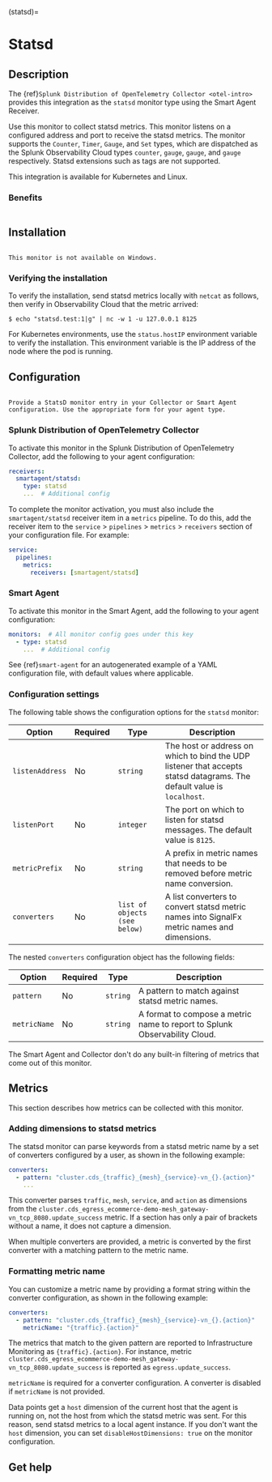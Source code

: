 (statsd)=

# Statsd
<meta name="description" content="Documentation on the statsd monitor">


## Description

The {ref}`Splunk Distribution of OpenTelemetry Collector <otel-intro>` provides this integration as the `statsd` monitor type using the Smart Agent Receiver.

Use this monitor to collect statsd metrics. This monitor listens on a configured address and port to receive the statsd metrics. The monitor supports the `Counter`, `Timer`, `Gauge`, and `Set` types, which are dispatched as the Splunk Observability Cloud types `counter`, `gauge`, `gauge`, and `gauge` respectively. Statsd extensions such as tags are not supported.

This integration is available for Kubernetes and Linux.

### Benefits

```{include} /_includes/benefits.md
```

## Installation

```{include} /_includes/collector-installation-linux.md
```

```{note}
This monitor is not available on Windows.
```

### Verifying the installation

To verify the installation, send statsd metrics locally with `netcat` as follows, then verify in Observability Cloud that the metric arrived:

```
$ echo "statsd.test:1|g" | nc -w 1 -u 127.0.0.1 8125
```

For Kubernetes environments, use the `status.hostIP` environment variable to verify the installation. This environment variable is the IP address of the node where the pod is running. 

## Configuration

```{include} /_includes/configuration.md
```

```{note}
Provide a StatsD monitor entry in your Collector or Smart Agent configuration. Use the appropriate form for your agent type.
```

### Splunk Distribution of OpenTelemetry Collector

To activate this monitor in the Splunk Distribution of OpenTelemetry Collector, add the following to your agent configuration:

```yaml 
receivers:
  smartagent/statsd:
    type: statsd
    ...  # Additional config
```

To complete the monitor activation, you must also include the `smartagent/statsd` receiver item in a `metrics` pipeline. To do this, add the receiver item to the `service` > `pipelines` > `metrics` > `receivers` section of your configuration file. For example:

```yaml
service:
  pipelines:
    metrics:
      receivers: [smartagent/statsd]
```

### Smart Agent

To activate this monitor in the Smart Agent, add the following to your agent configuration:

```yaml
monitors:  # All monitor config goes under this key
  - type: statsd
    ...  # Additional config
```

See {ref}`smart-agent` for an autogenerated example of a YAML configuration file, with default values where applicable.

### Configuration settings

The following table shows the configuration options for the `statsd` monitor:

| Option | Required | Type | Description |
| --- | --- | --- | --- |
| `listenAddress` | No | `string` | The host or address on which to bind the UDP listener that accepts statsd datagrams. The default value is `localhost`. |
| `listenPort` | No | `integer` | The port on which to listen for statsd messages. The default value is `8125`. |
| `metricPrefix` | No | `string` | A prefix in metric names that needs to be removed before metric name conversion. |
| `converters` | No | `list of objects (see below)` | A list converters to convert statsd metric names into SignalFx metric names and dimensions. |

The nested `converters` configuration object has the following fields:

| Option | Required | Type | Description |
| --- | --- | --- | --- |
| `pattern` | No | `string` | A pattern to match against statsd metric names. |
| `metricName` | No | `string` | A format to compose a metric name to report to Splunk Observability Cloud. |

The Smart Agent and Collector don't do any built-in filtering of metrics that come out of this monitor.

## Metrics

This section describes how metrics can be collected with this monitor.

### Adding dimensions to statsd metrics

The statsd monitor can parse keywords from a statsd metric name by a set of converters configured by a user, as shown in the following example:

```yaml
converters:
  - pattern: "cluster.cds_{traffic}_{mesh}_{service}-vn_{}.{action}"
    ...
```

This converter parses `traffic`, `mesh`, `service`, and `action` as dimensions from the `cluster.cds_egress_ecommerce-demo-mesh_gateway-vn_tcp_8080.update_success` metric. If a section has only a pair of brackets without a name, it does not capture a dimension.

When multiple converters are provided, a metric is converted by the first converter with a matching pattern to the metric name.

### Formatting metric name

You can customize a metric name by providing a format string within the converter configuration, as shown in the following example:

```yaml
converters:
  - pattern: "cluster.cds_{traffic}_{mesh}_{service}-vn_{}.{action}"
    metricName: "{traffic}.{action}"
```

The metrics that match to the given pattern are reported to Infrastructure Monitoring as `{traffic}.{action}`.
For instance, metric `cluster.cds_egress_ecommerce-demo-mesh_gateway-vn_tcp_8080.update_success` is reported as `egress.update_success`.

`metricName` is required for a converter configuration. A converter is disabled if `metricName` is not provided.

Data points get a `host` dimension of the current host that the agent is running on, not the host from which the statsd metric was sent. For this reason, send statsd metrics to a local agent instance. If you don't want the `host` dimension, you can set `disableHostDimensions: true` on the monitor configuration.

## Get help

```{include} /_includes/troubleshooting.md
```